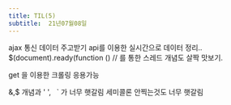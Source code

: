 ```yaml
---
title: TIL(5)
subtitle:  21년07월08일
---
```

ajax 통신 데이터 주고받기
api를 이용한 실시간으로 데이터 정리..
 $(document).ready(function () // 를 통한 스레드 개념도 살짝 맛보기.

 get 을 이용한 크롤링 응용가능

 &,$ 개념과 ' ',` ` ` 가 너무 햇갈림
 세미콜론 안찍는것도 너무  햇갈림
